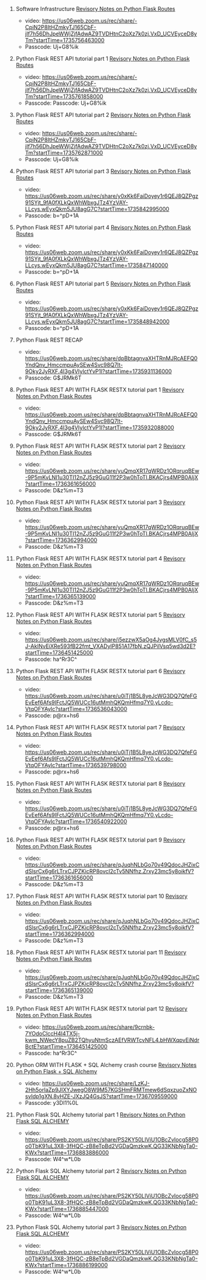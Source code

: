 1. Software Infrastructure  [Revisory Notes on Python Flask Routes](./lessons_and_examples/software_Infrastructure.pdf)
      * video: https://us06web.zoom.us/rec/share/-CpiN2P8ItHZmkyTJ165CbF-jlf7h56DhJpeWWjZjfAdwAZ9TVDHtnC2oXz7k0zj.VxD_UCVEyceD8yTm?startTime=1735756463000
      * Passcode: Uj+G8%ik

2. Python Flask REST API tutorial part 1 [Revisory Notes on Python Flask Routes](./notes/revisory_notes/python_flask_routes.ipynb)
      * video: https://us06web.zoom.us/rec/share/-CpiN2P8ItHZmkyTJ165CbF-jlf7h56DhJpeWWjZjfAdwAZ9TVDHtnC2oXz7k0zj.VxD_UCVEyceD8yTm?startTime=1735761858000
      * Passcode: Passcode: Uj+G8%ik

3.  Python Flask REST API tutorial part 2 [Revisory Notes on Python Flask Routes](./notes/revisory_notes/python_flask_routes.ipynb)
      * video: https://us06web.zoom.us/rec/share/-CpiN2P8ItHZmkyTJ165CbF-jlf7h56DhJpeWWjZjfAdwAZ9TVDHtnC2oXz7k0zj.VxD_UCVEyceD8yTm?startTime=1735762871000
      * Passcode:  Uj+G8%ik

4.  Python Flask REST API tutorial part 3 [Revisory Notes on Python Flask Routes](./notes/revisory_notes/python_flask_routes.ipynb)
      * video: https://us06web.zoom.us/rec/share/y0xKk6FaiDoyey1r6QEJ8QZPgz91SYjt_9fA0fXLkQxWhWbxgJTz4YzVAY-LLcys.wEyxQkm5JU8agG7C?startTime=1735842995000
      * Passcode:  b=^pD+1A

5.  Python Flask REST API tutorial part 4 [Revisory Notes on Python Flask Routes](./notes/revisory_notes/python_flask_routes.ipynb)
      * video: https://us06web.zoom.us/rec/share/y0xKk6FaiDoyey1r6QEJ8QZPgz91SYjt_9fA0fXLkQxWhWbxgJTz4YzVAY-LLcys.wEyxQkm5JU8agG7C?startTime=1735847140000
      * Passcode:  b=^pD+1A

6.  Python Flask REST API tutorial part 5 [Revisory Notes on Python Flask Routes](./notes/revisory_notes/python_flask_routes.ipynb)
      * video: https://us06web.zoom.us/rec/share/y0xKk6FaiDoyey1r6QEJ8QZPgz91SYjt_9fA0fXLkQxWhWbxgJTz4YzVAY-LLcys.wEyxQkm5JU8agG7C?startTime=1735848942000
      * Passcode:  b=^pD+1A

7. Python Flask REST RECAP
      * video: https://us06web.zoom.us/rec/share/dpBbtagnvaXHTRnMJRcAEFQ0YndQnv_HmccmpuAySEw4Svc98Q7lt-9Oky2JyRXF.4I3g4VIylctYvP1I?startTime=1735931136000
      * Passcode:   G$JRMk6T

8.  Python Flask REST API WITH FLASK RESTX tutorial part 1 [Revisory Notes on Python Flask Routes](./notes/revisory_notes/python_flaskx_routes.ipynb)
      * video: https://us06web.zoom.us/rec/share/dpBbtagnvaXHTRnMJRcAEFQ0YndQnv_HmccmpuAySEw4Svc98Q7lt-9Oky2JyRXF.4I3g4VIylctYvP1I?startTime=1735932088000
      * Passcode: G$JRMk6T

9.  Python Flask REST API WITH FLASK RESTX tutorial part 2 [Revisory Notes on Python Flask Routes](./notes/revisory_notes/python_flaskx_routes.ipynb)
      * video: https://us06web.zoom.us/rec/share/yuQmqXR17qWRDz1ORqruqBEw-9P5mKvLNI1u30TI12nZJ5z9GuG11f2P3w0hToTI.BKACjrs4MPB0AIjX?startTime=1736361656000
      * Passcode: D&z%m=T3

10.  Python Flask REST API WITH FLASK RESTX tutorial part 3 [Revisory Notes on Python Flask Routes](./notes/revisory_notes/python_flaskx_routes.ipynb)
      * video: https://us06web.zoom.us/rec/share/yuQmqXR17qWRDz1ORqruqBEw-9P5mKvLNI1u30TI12nZJ5z9GuG11f2P3w0hToTI.BKACjrs4MPB0AIjX?startTime=1736362994000
      * Passcode:  D&z%m=T3

11.  Python Flask REST API WITH FLASK RESTX tutorial part 4 [Revisory Notes on Python Flask Routes](./notes/revisory_notes/python_flaskx_routes.ipynb)
      * video: https://us06web.zoom.us/rec/share/yuQmqXR17qWRDz1ORqruqBEw-9P5mKvLNI1u30TI12nZJ5z9GuG11f2P3w0hToTI.BKACjrs4MPB0AIjX?startTime=1736365139000
      * Passcode: D&z%m=T3

11.  Python Flask REST API WITH FLASK RESTX tutorial part 5 [Revisory Notes on Python Flask Routes](./notes/revisory_notes/python_flaskx_routes.ipynb)
      * video: https://us06web.zoom.us/rec/share/i5ezzwX5aOg4JvgsMLV0fC_s5J-AkINvEiXRe593fB22fmt_VXADylP851A17fbN.zQJPilVsq5wd3d2E?startTime=1736451425000
      * Passcode: ha^Rr3C^

12. Python Flask REST API WITH FLASK RESTX tutorial part 6 [Revisory Notes on Python Flask Routes](./notes/revisory_notes/python_flaskx_routes.ipynb)
      * video: https://us06web.zoom.us/rec/share/u0iTj1B5L8yeJcWG3DQ7QfeFGEvEef6Afs9IFctJQ5WUCc16utMmhQKQmHfmq7Y0.yLcdo-VtqOFYAyIc?startTime=1736536043000
      * Passcode: p@rx+hs6  

13. Python Flask REST API WITH FLASK RESTX tutorial part 7 [Revisory Notes on Python Flask Routes](./notes/revisory_notes/python_flaskx_routes.ipynb)
      * video: https://us06web.zoom.us/rec/share/u0iTj1B5L8yeJcWG3DQ7QfeFGEvEef6Afs9IFctJQ5WUCc16utMmhQKQmHfmq7Y0.yLcdo-VtqOFYAyIc?startTime=1736539798000  
      * Passcode: p@rx+hs6  

14. Python Flask REST API WITH FLASK RESTX tutorial part 8 [Revisory Notes on Python Flask Routes](./notes/revisory_notes/python_flaskx_routes.ipynb)
      * video: https://us06web.zoom.us/rec/share/u0iTj1B5L8yeJcWG3DQ7QfeFGEvEef6Afs9IFctJQ5WUCc16utMmhQKQmHfmq7Y0.yLcdo-VtqOFYAyIc?startTime=1736540922000  
      * Passcode:  p@rx+hs6  

15. Python Flask REST API WITH FLASK RESTX tutorial part 9 [Revisory Notes on Python Flask Routes](./notes/revisory_notes/python_flaskx_routes.ipynb)

      * video: https://us06web.zoom.us/rec/share/qJuqhNLbGo70v49QdocJHZixCdSlsrCx6g6rLTrxCJPZKicRP8ovcI2cTv5NNfhz.Zrxy23mc5y8oikfV?startTime=1736361656000
      * Passcode:  D&z%m=T3

16. Python Flask REST API WITH FLASK RESTX tutorial part 10 [Revisory Notes on Python Flask Routes](./notes/revisory_notes/python_flaskx_routes.ipynb)
      * video: https://us06web.zoom.us/rec/share/qJuqhNLbGo70v49QdocJHZixCdSlsrCx6g6rLTrxCJPZKicRP8ovcI2cTv5NNfhz.Zrxy23mc5y8oikfV?startTime=1736362994000
      * Passcode:  D&z%m=T3

17. Python Flask REST API WITH FLASK RESTX tutorial part 11 [Revisory Notes on Python Flask Routes](./notes/revisory_notes/python_flaskx_routes.ipynb)

       * video: https://us06web.zoom.us/rec/share/qJuqhNLbGo70v49QdocJHZixCdSlsrCx6g6rLTrxCJPZKicRP8ovcI2cTv5NNfhz.Zrxy23mc5y8oikfV?startTime=1736365139000
      * Passcode:  D&z%m=T3

18. Python Flask REST API WITH FLASK RESTX tutorial part 12 [Revisory Notes on Python Flask Routes](./notes/revisory_notes/python_flaskx_routes.ipynb)
      * video: https://us06web.zoom.us/rec/share/9crnbk-7YOdoClccH4I4TX5j-kwm_NWecY8puZB2TQhyuNtmSczAEfVRWTcvNFL4.bHWXqpvEiNdrBctE?startTime=1736451425000
      * Passcode:  ha^Rr3C^

19.  Python ORM WITH FLASK + SQL Alchemy crash course [Revisory Notes on Python Flask + SQL Alchemy](./python_flask_sql_alchemy_crash_course.md)
      * video: https://us06web.zoom.us/rec/share/LzKJ-2Hh5orlaZp9JIXYJwegO8W9M57KGSHmFRMTmew6dSqxzuoZxNOsvIdp1gXN.8vHZE-JXzJQ4GsJS?startTime=1736709559000
      * Passcode:  y3DI1%0L

20. Python Flask SQL Alchemy tutorial part 1 [Revisory Notes on Python Flask SQL ALCHEMY](./notes/revisory_notes/python_SQLAlchemy_ORM_Lesson.ipynb)
      * video: https://us06web.zoom.us/rec/share/PS2KY50LIViU1OBcZvIocg58P0o0TbK91uL3X8-3fHQC-zB8eTpBd2VGDaQmzkwK.QG33KNbNgTa0-KWx?startTime=1736883886000
      * Passcode:  W4^w*L0b
21. Python Flask SQL Alchemy tutorial part 2 [Revisory Notes on Python Flask SQL ALCHEMY](./notes/revisory_notes/python_SQLAlchemy_ORM_Lesson.ipynb)
      * video: https://us06web.zoom.us/rec/share/PS2KY50LIViU1OBcZvIocg58P0o0TbK91uL3X8-3fHQC-zB8eTpBd2VGDaQmzkwK.QG33KNbNgTa0-KWx?startTime=1736885447000
      * Passcode: W4^w*L0b
22. Python Flask SQL Alchemy tutorial part 3 [Revisory Notes on Python Flask SQL ALCHEMY](./notes/revisory_notes/python_SQLAlchemy_ORM_Lesson.ipynb)
      * video: https://us06web.zoom.us/rec/share/PS2KY50LIViU1OBcZvIocg58P0o0TbK91uL3X8-3fHQC-zB8eTpBd2VGDaQmzkwK.QG33KNbNgTa0-KWx?startTime=1736886199000
      * Passcode: W4^w*L0b